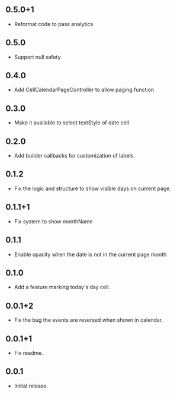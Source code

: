 ## 0.5.0+1
* Reformat code to pass analytics

## 0.5.0
* Support null safety

## 0.4.0
* Add CellCalendarPageController to allow paging function

## 0.3.0
* Make it available to select textStyle of date cell

## 0.2.0
* Add builder callbacks for customization of labels.

## 0.1.2
* Fix the logic and structure to show visible days on current page.

## 0.1.1+1
* Fix system to show monthName

## 0.1.1
* Enable opacity when the date is not in the current page month

## 0.1.0
* Add a feature marking today's day cell.

## 0.0.1+2
* Fix the bug the events are reversed when shown in calendar.

## 0.0.1+1
* Fix readme.

## 0.0.1

* Initial release.
